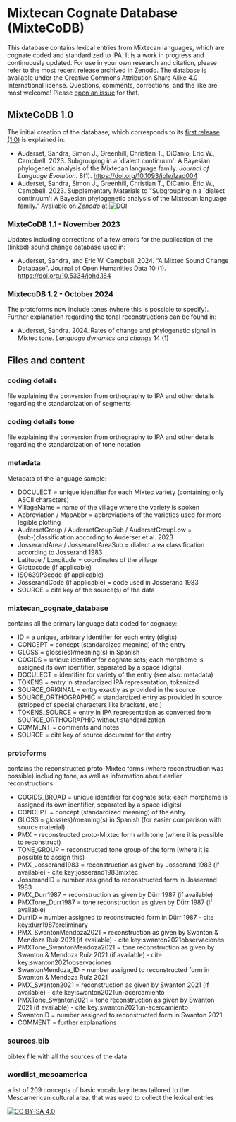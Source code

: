 # Mixtecan Cognate Database (MixteCoDB)

This database contains lexical entries from Mixtecan languages, which are cognate coded and standardized to IPA. It is a work in progress and continuously updated. For use in your own research and citation, please refer to the most recent release archived in Zenodo. The database is available under the Creative Commons Attribution Share Alike 4.0 International license.
Questions, comments, corrections, and the like are most welcome! Please [open an issue](https://github.com/SAuderset/mixtecan-cognate-database/issues/new/choose) for that.

## MixteCoDB 1.0
The initial creation of the database, which corresponds to its [first release (1.0)](https://github.com/SAuderset/mixtecan-cognate-database/releases/tag/v1.0) is explained in:
* Auderset, Sandra, Simon J., Greenhill, Christian T., DiCanio, Eric W., Campbell. 2023. Subgrouping in a `dialect continuum': A Bayesian phylogenetic analysis of the Mixtecan language family. *Journal of Language Evolution*. 8(1). https://doi.org/10.1093/jole/lzad004
* Auderset, Sandra, Simon J., Greenhill, Christian T., DiCanio, Eric W., Campbell. 2023. Supplementary Materials to "Subgrouping in a `dialect continuum': A Bayesian phylogenetic analysis of the Mixtecan language family." Available on *Zenodo* at [![DOI](https://zenodo.org/badge/DOI/10.5281/zenodo.7940497.svg)](https://doi.org/10.5281/zenodo.7940497)

### MixteCoDB 1.1 - November 2023
Updates including corrections of a few errors for the publication of the (linked) sound change database used in:
* Auderset, Sandra, and Eric W. Campbell. 2024. “A Mixtec Sound Change Database”. Journal of Open Humanities Data 10 (1). https://doi.org/10.5334/johd.184

### MixtecoDB 1.2 - October 2024
The protoforms now include tones (where this is possible to specify). Further explanation regarding the tonal reconstructions can be found in:
* Auderset, Sandra. 2024. Rates of change and phylogenetic signal in Mixtec tone. *Language dynamics and change* 14 (1)


## Files and content

### coding details
file explaining the conversion from orthography to IPA and other details regarding the standardization of segments

### coding details tone
file explaining the conversion from orthography to IPA and other details regarding the standardization of tone notation

### metadata
Metadata of the language sample:
* DOCULECT = unique identifier for each Mixtec variety (containing only ASCII characters)
* VillageName	= name of the village where the variety is spoken
* Abbreviation / MapAbbr = abbreviations of the varieties used for more legible plotting
* AudersetGroup	/ AudersetGroupSub / AudersetGroupLow = (sub-)classification according to Auderset et al. 2023
* JosserandArea	/ JosserandAreaSub = dialect area classification according to Josserand 1983
* Latitude / Longitude = coordinates of the village
* Glottocode (if applicable)
* ISO639P3code (if applicable)
* JosserandCode (if applicable) = code used in Josserand 1983
* SOURCE = cite key of the source(s) of the data


### mixtecan_cognate_database
contains all the primary language data coded for cognacy:
* ID = a unique, arbitrary identifier for each entry (digits)
* CONCEPT = concept (standardized meaning) of the entry
* GLOSS = gloss(es)/meaning(s) in Spanish
* COGIDS = unique identifier for cognate sets; each morpheme is assigned its own identifier, separated by a space (digits)
* DOCULECT = identifier for variety of the entry (see also: metadata)
* TOKENS = entry in standardized IPA representation, tokenized
* SOURCE_ORIGINAL = entry exactly as provided in the source
* SOURCE_ORTHOGRAPHIC = standardized entry as provided in source (stripped of special characters like brackets, etc.)
* TOKENS_SOURCE = entry in IPA representation as converted from SOURCE_ORTHOGRAPHIC without standardization
* COMMENT = comments and notes
* SOURCE = cite key of source document for the entry


### protoforms
contains the reconstructed proto-Mixtec forms (where reconstruction was possible) including tone, as well as information about earlier reconstructions:
* COGIDS_BROAD = unique identifier for cognate sets; each morpheme is assigned its own identifier, separated by a space (digits)
* CONCEPT = concept (standardized meaning) of the entry
* GLOSS = gloss(es)/meaning(s) in Spanish (for easier comparison with source material)
* PMX = reconstructed proto-Mixtec form with tone (where it is possible to reconstruct)
* TONE_GROUP = reconstructed tone group of the form (where it is possible to assign this)
* PMX_Josserand1983 = reconstruction as given by Josserand 1983 (if available) - cite key:josserand1983mixtec
* JosserandID = number assigned to reconstructed form in Josserand 1983
* PMX_Durr1987 = reconstruction as given by Dürr 1987 (if available)
* PMXTone_Durr1987 = tone reconstruction as given by Dürr 1987 (if available)
* DurrID = number assigned to reconstructed form in Dürr 1987 - cite key:durr1987preliminary
* PMX_SwantonMendoza2021 = reconstruction as given by Swanton & Mendoza Ruíz 2021 (if available) - cite key:swanton2021observaciones
* PMXTone_SwantonMendoza2021 = tone reconstruction as given by Swanton & Mendoza Ruíz 2021 (if available) - cite key:swanton2021observaciones
* SwantonMendoza_ID = number assigned to reconstructed form in Swanton & Mendoza Ruíz 2021
* PMX_Swanton2021 = reconstruction as given by Swanton 2021 (if available) - cite key:swanton2021un-acercamiento
* PMXTone_Swanton2021 = tone reconstruction as given by Swanton 2021 (if available) - cite key:swanton2021un-acercamiento
* SwantonID = number assigned to reconstructed form in Swanton 2021
* COMMENT = further explanations


### sources.bib
bibtex file with all the sources of the data

### wordlist_mesoamerica
a list of 209 concepts of basic vocabulary items tailored to the Mesoamerican cultural area, that was used to collect the lexical entries


[![CC BY-SA 4.0][cc-by-sa-image]][cc-by-sa]

[cc-by-sa]: http://creativecommons.org/licenses/by-sa/4.0/
[cc-by-sa-image]: https://licensebuttons.net/l/by-sa/4.0/88x31.png
[cc-by-sa-shield]: https://img.shields.io/badge/License-CC%20BY--SA%204.0-lightgrey.svg
